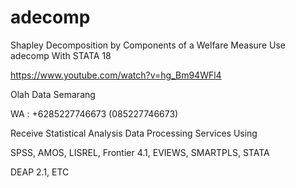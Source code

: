 # adecomp
Shapley Decomposition by Components of a Welfare Measure Use adecomp With STATA 18

https://www.youtube.com/watch?v=hg_Bm94WFl4

Olah Data Semarang

WA : +6285227746673 (085227746673)

Receive Statistical Analysis Data Processing Services Using

SPSS, AMOS, LISREL, Frontier 4.1, EVIEWS, SMARTPLS, STATA

DEAP 2.1, ETC

